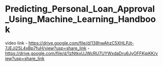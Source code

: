 # Predicting_Personal_Loan_Approval_Using_Machine_Learning_Handbook

video link - https://drive.google.com/file/d/138hwAhzC5XHLPJt-7JEJi25L4xBp7fuH/view?usp=share_link
           - https://drive.google.com/file/d/1zNtkxUJWcRU7UYWxdaDru6JyOFFKjpKK/view?usp=share_link
